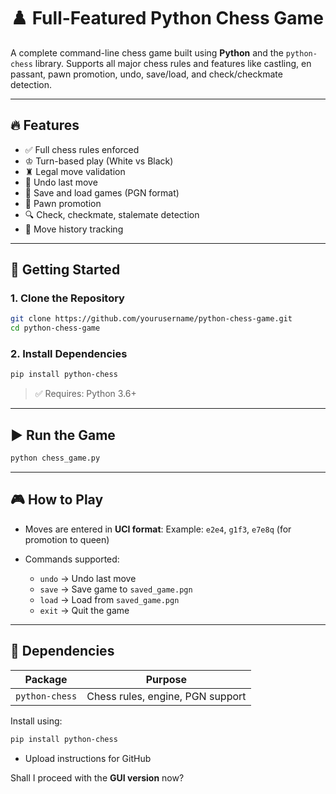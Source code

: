 
# ♟️ Full-Featured Python Chess Game

A complete command-line chess game built using **Python** and the `python-chess` library. Supports all major chess rules and features like castling, en passant, pawn promotion, undo, save/load, and check/checkmate detection.


---

## 🔥 Features

- ✅ Full chess rules enforced
- ♔ Turn-based play (White vs Black)
- ♜ Legal move validation
- 🔁 Undo last move
- 💾 Save and load games (PGN format)
- 👑 Pawn promotion
- 🔍 Check, checkmate, stalemate detection
- 📜 Move history tracking

---

## 🚀 Getting Started

### 1. Clone the Repository

```bash
git clone https://github.com/yourusername/python-chess-game.git
cd python-chess-game
````

### 2. Install Dependencies

```bash
pip install python-chess
```

> ✅ Requires: Python 3.6+

---

## ▶️ Run the Game

```bash
python chess_game.py
```

---

## 🎮 How to Play

* Moves are entered in **UCI format**:
  Example: `e2e4`, `g1f3`, `e7e8q` (for promotion to queen)

* Commands supported:

  * `undo` → Undo last move
  * `save` → Save game to `saved_game.pgn`
  * `load` → Load from `saved_game.pgn`
  * `exit` → Quit the game

---

## 🧠 Dependencies

| Package        | Purpose                          |
| -------------- | -------------------------------- |
| `python-chess` | Chess rules, engine, PGN support |

Install using:

```bash
pip install python-chess
```




- Upload instructions for GitHub

Shall I proceed with the **GUI version** now?
```
